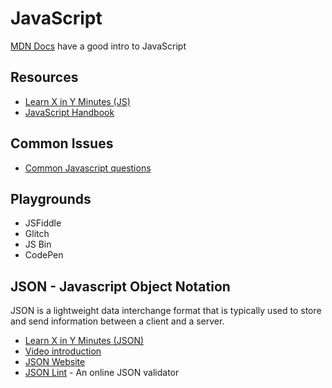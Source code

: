 # JavaScript

[MDN Docs](https://developer.mozilla.org/en-US/docs/Learn/JavaScript/First_steps/What_is_JavaScript)
have a good intro to JavaScript

## Resources

- [Learn X in Y Minutes (JS)](https://learnxinyminutes.com/docs/javascript/)
- [JavaScript Handbook](https://thevalleyofcode.com/js/)

## Common Issues

- [Common Javascript questions](https://developer.mozilla.org/en-US/docs/Learn/JavaScript/Howto)

## Playgrounds

- JSFiddle
- Glitch
- JS Bin
- CodePen

## JSON - Javascript Object Notation

JSON is a lightweight data interchange format that is typically used to store
and send information between a client and a server.

- [Learn X in Y Minutes (JSON)](https://learnxinyminutes.com/docs/json/)
- [Video introduction](https://www.youtube.com/watch?v=wI1CWzNtE-M)
- [JSON Website](https://www.json.org/json-en.html)
- [JSON Lint](https://jsonlint.com/) - An online JSON validator
